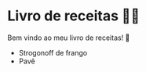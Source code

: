 # Livro de receitas :woman_cook:

Bem vindo ao meu livro de receitas! :wave:

- Strogonoff de frango
- Pavê

